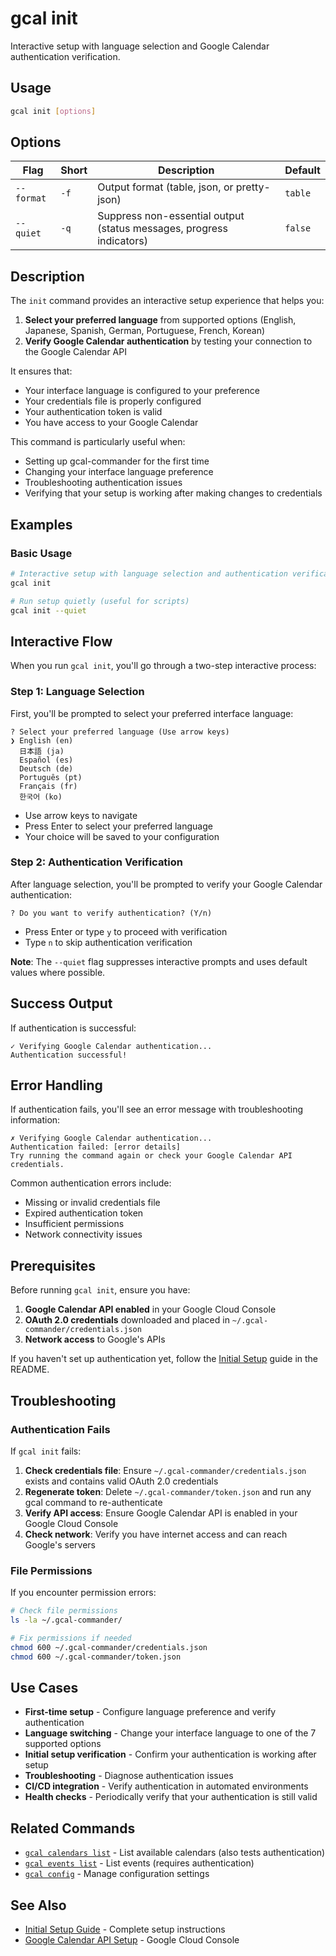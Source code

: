# gcal init

Interactive setup with language selection and Google Calendar authentication verification.

## Usage

```bash
gcal init [options]
```

## Options

| Flag | Short | Description | Default |
|------|-------|-------------|---------|
| `--format` | `-f` | Output format (table, json, or pretty-json) | `table` |
| `--quiet` | `-q` | Suppress non-essential output (status messages, progress indicators) | `false` |

## Description

The `init` command provides an interactive setup experience that helps you:

1. **Select your preferred language** from supported options (English, Japanese, Spanish, German, Portuguese, French, Korean)
2. **Verify Google Calendar authentication** by testing your connection to the Google Calendar API

It ensures that:
- Your interface language is configured to your preference
- Your credentials file is properly configured
- Your authentication token is valid
- You have access to your Google Calendar

This command is particularly useful when:
- Setting up gcal-commander for the first time
- Changing your interface language preference
- Troubleshooting authentication issues
- Verifying that your setup is working after making changes to credentials

## Examples

### Basic Usage

```bash
# Interactive setup with language selection and authentication verification
gcal init

# Run setup quietly (useful for scripts)
gcal init --quiet
```

## Interactive Flow

When you run `gcal init`, you'll go through a two-step interactive process:

### Step 1: Language Selection

First, you'll be prompted to select your preferred interface language:

```
? Select your preferred language (Use arrow keys)
❯ English (en)
  日本語 (ja)
  Español (es)
  Deutsch (de)
  Português (pt)
  Français (fr)
  한국어 (ko)
```

- Use arrow keys to navigate
- Press Enter to select your preferred language
- Your choice will be saved to your configuration

### Step 2: Authentication Verification

After language selection, you'll be prompted to verify your Google Calendar authentication:

```
? Do you want to verify authentication? (Y/n) 
```

- Press Enter or type `y` to proceed with verification
- Type `n` to skip authentication verification

**Note**: The `--quiet` flag suppresses interactive prompts and uses default values where possible.

## Success Output

If authentication is successful:

```
✓ Verifying Google Calendar authentication...
Authentication successful!
```

## Error Handling

If authentication fails, you'll see an error message with troubleshooting information:

```
✗ Verifying Google Calendar authentication...
Authentication failed: [error details]
Try running the command again or check your Google Calendar API credentials.
```

Common authentication errors include:
- Missing or invalid credentials file
- Expired authentication token
- Insufficient permissions
- Network connectivity issues

## Prerequisites

Before running `gcal init`, ensure you have:

1. **Google Calendar API enabled** in your Google Cloud Console
2. **OAuth 2.0 credentials** downloaded and placed in `~/.gcal-commander/credentials.json`
3. **Network access** to Google's APIs

If you haven't set up authentication yet, follow the [Initial Setup](../README.md#initial-setup) guide in the README.

## Troubleshooting

### Authentication Fails

If `gcal init` fails:

1. **Check credentials file**: Ensure `~/.gcal-commander/credentials.json` exists and contains valid OAuth 2.0 credentials
2. **Regenerate token**: Delete `~/.gcal-commander/token.json` and run any gcal command to re-authenticate
3. **Verify API access**: Ensure Google Calendar API is enabled in your Google Cloud Console
4. **Check network**: Verify you have internet access and can reach Google's servers

### File Permissions

If you encounter permission errors:

```bash
# Check file permissions
ls -la ~/.gcal-commander/

# Fix permissions if needed
chmod 600 ~/.gcal-commander/credentials.json
chmod 600 ~/.gcal-commander/token.json
```

## Use Cases

- **First-time setup** - Configure language preference and verify authentication
- **Language switching** - Change your interface language to one of the 7 supported options
- **Initial setup verification** - Confirm your authentication is working after setup
- **Troubleshooting** - Diagnose authentication issues
- **CI/CD integration** - Verify authentication in automated environments
- **Health checks** - Periodically verify that your authentication is still valid

## Related Commands

- [`gcal calendars list`](calendars-list.md) - List available calendars (also tests authentication)
- [`gcal events list`](events-list.md) - List events (requires authentication)
- [`gcal config`](config.md) - Manage configuration settings

## See Also

- [Initial Setup Guide](../README.md#initial-setup) - Complete setup instructions
- [Google Calendar API Setup](https://console.cloud.google.com/) - Google Cloud Console
